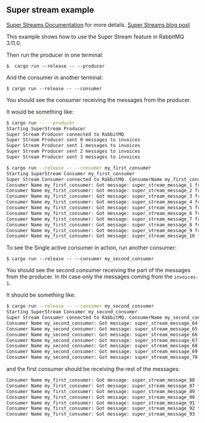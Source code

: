 Super stream example
---

[Super Streams Documentation](https://www.rabbitmq.com/streams.html#super-streams) for more details.
[Super Streams blog post](https://blog.rabbitmq.com/posts/2022/07/rabbitmq-3-11-feature-preview-super-streams)


This example shows how to use the Super Stream feature in RabbitMQ 3.11.0.

Then run the producer in one terminal:

    $  cargo run --release -- --producer


And the consumer in another terminal:

    $ cargo run --release -- --consumer

You should see the consumer receiving the messages from the producer.

It would be something like:
```bash
$ cargo run -- --producer
Starting SuperStream Producer
Super Stream Producer connected to RabbitMQ
Super Stream Producer sent 0 messages to invoices
Super Stream Producer sent 1 messages to invoices
Super Stream Producer sent 2 messages to invoices
Super Stream Producer sent 3 messages to invoices
```

```bash
$ cargo run --release -- --consumer my_first_consumer
Starting SuperStream Consumer my_first_consumer
Super Stream Consumer connected to RabbitMQ. ConsumerName my_first_consumer
Consumer Name my_first_consumer: Got message: super_stream_message_1 from stream: invoices-1 with offset: 33 
Consumer Name my_first_consumer: Got message: super_stream_message_2 from stream: invoices-2 with offset: 34 
Consumer Name my_first_consumer: Got message: super_stream_message_3 from stream: invoices-0 with offset: 37 
Consumer Name my_first_consumer: Got message: super_stream_message_4 from stream: invoices-0 with offset: 36 
Consumer Name my_first_consumer: Got message: super_stream_message_5 from stream: invoices-1 with offset: 39 
Consumer Name my_first_consumer: Got message: super_stream_message_6 from stream: invoices-2 with offset: 40 
Consumer Name my_first_consumer: Got message: super_stream_message_7 from stream: invoices-0 with offset: 41 
Consumer Name my_first_consumer: Got message: super_stream_message_8 from stream: invoices-1 with offset: 42 
Consumer Name my_first_consumer: Got message: super_stream_message_9 from stream: invoices-2 with offset: 43 
Consumer Name my_first_consumer: Got message: super_stream_message_10 from stream: invoices-1 with offset: 44 
```

To see the Single active consumer in action, run another consumer:

    $ cargo run --release -- --consumer my_second_consumer

You should see the second consumer receiving the part of the messages from the producer. In thi case only the messages coming from the `invoices-1`.

It should be something like:
```bash
$ cargo run --release -- --consumer my_second_consumer
Starting SuperStream Consumer my_second_consumer
Super Stream Consumer connected to RabbitMQ. ConsumerName my_second_consumer
Consumer Name my_second_consumer: Got message: super_stream_message_64 from stream: invoices-1 with offset: 86 
Consumer Name my_second_consumer: Got message: super_stream_message_65 from stream: invoices-1 with offset: 87
Consumer Name my_second_consumer: Got message: super_stream_message_66 from stream: invoices-1 with offset: 88
Consumer Name my_second_consumer: Got message: super_stream_message_67 from stream: invoices-1 with offset: 89 
Consumer Name my_second_consumer: Got message: super_stream_message_68 from stream: invoices-1 with offset: 90
Consumer Name my_second_consumer: Got message: super_stream_message_69 from stream: invoices-1 with offset: 90
Consumer Name my_second_consumer: Got message: super_stream_message_70 from stream: invoices-1 with offset: 90
```
and the first consumer should be receiving the rest of the messages:
```bash
Consumer Name my_first_consumer: Got message: super_stream_message_88 from stream: invoices-0 with offset: 92 
Consumer Name my_first_consumer: Got message: super_stream_message_87 from stream: invoices-2 with offset: 93
Consumer Name my_first_consumer: Got message: super_stream_message_89 from stream: invoices-2 with offset: 95
Consumer Name my_first_consumer: Got message: super_stream_message_90 from stream: invoices-0 with offset: 97 
Consumer Name my_first_consumer: Got message: super_stream_message_91 from stream: invoices-0 with offset: 96
Consumer Name my_first_consumer: Got message: super_stream_message_92 from stream: invoices-2 with offset: 99
Consumer Name my_first_consumer: Got message: super_stream_message_93 from stream: invoices-2 with offset: 101
```




